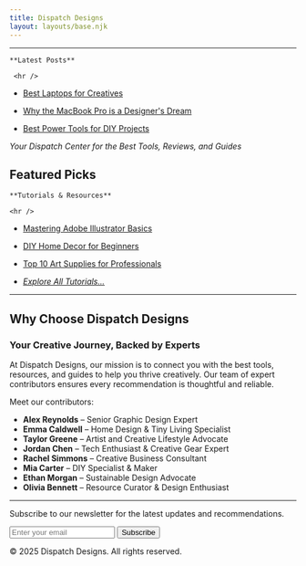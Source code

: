 ```yaml
---
title: Dispatch Designs
layout: layouts/base.njk
---
```


<hr />

<section class="hero-section">
  <div class="hero-column left-column">

    **Latest Posts**

     <hr />     

- [Best Laptops for Creatives](/topics/tech-gadgets/articles/best-laptops-for-creatives/)
- [Why the MacBook Pro is a Designer's Dream](/topics/tech-gadgets/macbook-pro-review/)
- [Best Power Tools for DIY Projects](/topics/home-diy/best-power-tools/)

  </div>
  <div class="hero-column center-column">

*Your Dispatch Center for the Best Tools, Reviews, and Guides*

  ## Featured Picks

  </div>
  <div class="hero-column right-column">

    **Tutorials & Resources**

    <hr />

- [Mastering Adobe Illustrator Basics](/tutorials/adobe-illustrator-basics/)
- [DIY Home Decor for Beginners](/tutorials/diy-home-decor/)
- [Top 10 Art Supplies for Professionals](/tutorials/top-art-supplies/)

- *[Explore All Tutorials...](/tutorials/)*

  </div>
</section>

<hr />

## Why Choose Dispatch Designs
### Your Creative Journey, Backed by Experts
At Dispatch Designs, our mission is to connect you with the best tools, resources, and guides to help you thrive creatively. Our team of expert contributors ensures every recommendation is thoughtful and reliable.

Meet our contributors:
- **Alex Reynolds** – Senior Graphic Design Expert
- **Emma Caldwell** – Home Design & Tiny Living Specialist
- **Taylor Greene** – Artist and Creative Lifestyle Advocate
- **Jordan Chen** – Tech Enthusiast & Creative Gear Expert
- **Rachel Simmons** – Creative Business Consultant
- **Mia Carter** – DIY Specialist & Maker
- **Ethan Morgan** – Sustainable Design Advocate
- **Olivia Bennett** – Resource Curator & Design Enthusiast

<hr />

<footer class="site-footer">
  <div class="footer-content">
    <!-- Newsletter Signup -->
    <div class="newsletter">
      <p>Subscribe to our newsletter for the latest updates and recommendations.</p>
      <form action="#" method="post" class="newsletter-form">
        <input type="email" name="email" placeholder="Enter your email" required>
        <button type="submit">Subscribe</button>
      </form>
    </div>



  </div>
  <div class="footer-bottom">
    <p>&copy; 2025 Dispatch Designs. All rights reserved.</p>
  </div>
</footer>

